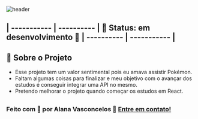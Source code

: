 ![header](https://cdn.discordapp.com/attachments/557400688918003712/954943028055932948/pikachu.png)

## | ----------- | ---------- | 🚧 Status: em desenvolvimento 🚧 | ---------- | ----------- |


## 🚀 Sobre o Projeto

- Esse projeto tem um valor sentimental pois eu amava assistir Pokémon.
- Faltam algumas coisas para finalizar e meu objetivo com o avançar dos estudos é conseguir integrar uma API no mesmo. 
- Pretendo melhorar o projeto quando começar os estudos em React.



##

### Feito com 💛 por Alana Vasconcelos 👋 [Entre em contato!](https://www.linkedin.com/in/alanavasconcelos)
